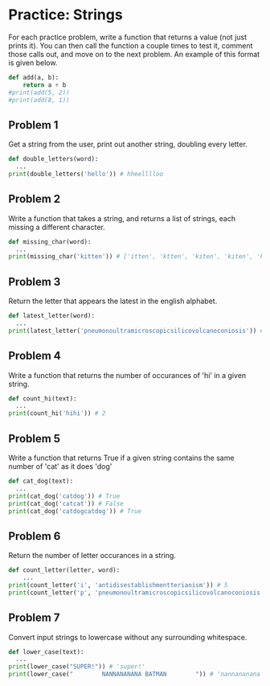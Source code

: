 
# Practice: Strings

For each practice problem, write a function that returns a value (not just prints it). You can then call the function a couple times to test it, comment those calls out, and move on to the next problem. An example of this format is given below.

```python
def add(a, b):
    return a + b
#print(add(5, 2))
#print(add(8, 1))
```


## Problem 1

Get a string from the user, print out another string, doubling every letter.

```python
def double_letters(word):
  ...
print(double_letters('hello')) # hheelllloo
```

## Problem 2

Write a function that takes a string, and returns a list of strings, each missing a different character.

```python
def missing_char(word):
  ...
print(missing_char('kitten')) # ['itten', 'ktten', 'kiten', 'kiten', 'kittn', 'kitte']
```

## Problem 3
Return the letter that appears the latest in the english alphabet.

```python
def latest_letter(word):
  ...
print(latest_letter('pneumonoultramicroscopicsilicovolcanoconiosis')) # v
```

## Problem 4

Write a function that returns the number of occurances of 'hi' in a given string.

```python
def count_hi(text):
  ...
print(count_hi('hihi')) # 2
```

## Problem 5

Write a function that returns True if a given string contains the same number of 'cat' as it does 'dog'

```python
def cat_dog(text):
  ...
print(cat_dog('catdog')) # True
print(cat_dog('catcat')) # False
print(cat_dog('catdogcatdog')) # True
```

## Problem 6

Return the number of letter occurances in a string.
```python
def count_letter(letter, word):
    ...
print(count_letter('i', 'antidisestablishmentterianism')) # 5
print(count_letter('p', 'pneumonoultramicroscopicsilicovolcanoconiosis')) # 2
```

## Problem 7

Convert input strings to lowercase without any surrounding whitespace.

```python
def lower_case(text):
  ...
print(lower_case("SUPER!")) # 'super!'
print(lower_case("        NANNANANANA BATMAN        ")) # 'nannananana batman'
```
